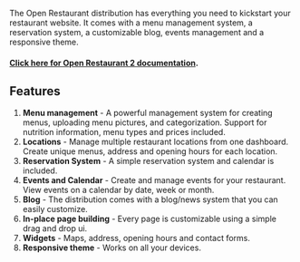 The Open Restaurant distribution has everything you need to kickstart your restaurant website. It comes with a menu management system, a reservation system, a customizable blog, events management and a responsive theme.

#### [Click here for Open Restaurant 2 documentation](http://docs.open.restaurant/en/2.0.dev1/).

## Features

1. **Menu management** - A powerful management system for creating menus, uploading menu pictures, and categorization. Support for nutrition information, menu types and prices included.
2. **Locations** - Manage multiple restaurant locations from one dashboard. Create unique menus, address and opening hours for each location.
3. **Reservation System** - A simple reservation system and calendar is included.
4. **Events and Calendar** - Create and manage events for your restaurant. View events on a calendar by date, week or month.
5. **Blog** - The distribution comes with a blog/news system that you can easily customize.
6. **In-place page building** - Every page is customizable using a simple drag and drop ui.
7. **Widgets** - Maps, address, opening hours and contact forms.
8. **Responsive theme** - Works on all your devices.
